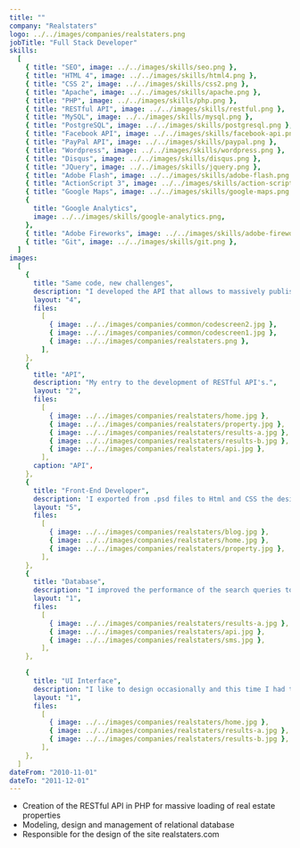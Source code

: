 ```yaml
---
title: ""
company: "Realstaters"
logo: ../../images/companies/realstaters.png
jobTitle: "Full Stack Developer"
skills:
  [
    { title: "SEO", image: ../../images/skills/seo.png },
    { title: "HTML 4", image: ../../images/skills/html4.png },
    { title: "CSS 2", image: ../../images/skills/css2.png },
    { title: "Apache", image: ../../images/skills/apache.png },
    { title: "PHP", image: ../../images/skills/php.png },
    { title: "RESTful API", image: ../../images/skills/restful.png },
    { title: "MySQL", image: ../../images/skills/mysql.png },
    { title: "PostgreSQL", image: ../../images/skills/postgresql.png },
    { title: "Facebook API", image: ../../images/skills/facebook-api.png },
    { title: "PayPal API", image: ../../images/skills/paypal.png },
    { title: "Wordpress", image: ../../images/skills/wordpress.png },
    { title: "Disqus", image: ../../images/skills/disqus.png },
    { title: "JQuery", image: ../../images/skills/jquery.png },
    { title: "Adobe Flash", image: ../../images/skills/adobe-flash.png },
    { title: "ActionScript 3", image: ../../images/skills/action-script.png },
    { title: "Google Maps", image: ../../images/skills/google-maps.png },
    {
      title: "Google Analytics",
      image: ../../images/skills/google-analytics.png,
    },
    { title: "Adobe Fireworks", image: ../../images/skills/adobe-firework.png },
    { title: "Git", image: ../../images/skills/git.png },
  ]
images:
  [
    {
      title: "Same code, new challenges",
      description: "I developed the API that allows to massively publish real estate properties, I developed the API to send SMS using the Movistar network.",
      layout: "4",
      files:
        [
          { image: ../../images/companies/common/codescreen2.jpg },
          { image: ../../images/companies/common/codescreen1.jpg },
          { image: ../../images/companies/realstaters.png },
        ],
    },
    {
      title: "API",
      description: "My entry to the development of RESTful API's.",
      layout: "2",
      files:
        [
          { image: ../../images/companies/realstaters/home.jpg },
          { image: ../../images/companies/realstaters/property.jpg },
          { image: ../../images/companies/realstaters/results-a.jpg },
          { image: ../../images/companies/realstaters/results-b.jpg },
          { image: ../../images/companies/realstaters/api.jpg },
        ],
      caption: "API",
    },
    {
      title: "Front-End Developer",
      description: 'I exported from .psd files to Html and CSS the designs of each of the modules of the system "News, Main Page, Results, Property View, API".',
      layout: "5",
      files:
        [
          { image: ../../images/companies/realstaters/blog.jpg },
          { image: ../../images/companies/realstaters/home.jpg },
          { image: ../../images/companies/realstaters/property.jpg },
        ],
    },
    {
      title: "Database",
      description: "I improved the performance of the search queries to the database, I created the Stored Procedures for the massive import of real estate properties and I was in charge of improving the cache system of the App.",
      layout: "1",
      files:
        [
          { image: ../../images/companies/realstaters/results-a.jpg },
          { image: ../../images/companies/realstaters/api.jpg },
          { image: ../../images/companies/realstaters/sms.jpg },
        ],
    },

    {
      title: "UI Interface",
      description: "I like to design occasionally and this time I had the opportunity to help in the creation of the visual interface of some parts of the web App.",
      layout: "1",
      files:
        [
          { image: ../../images/companies/realstaters/home.jpg },
          { image: ../../images/companies/realstaters/results-a.jpg },
          { image: ../../images/companies/realstaters/results-b.jpg },
        ],
    },
  ]
dateFrom: "2010-11-01"
dateTo: "2011-12-01"
---
```


- Creation of the RESTful API in PHP for massive loading of real estate properties
- Modeling, design and management of relational database
- Responsible for the design of the site realstaters.com

